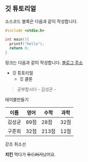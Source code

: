 ## 깃 튜토리얼

소스코드 블록은 다음과 같이 작성합니다.

```c
#include <stdio.h>

int main(){
  printf("hello");
  return 0;
}

```
링크는 다음과 같이 작성합니다.
[블로그 주소](https://blog.naver.com/rlatjdrbsqkq)

* 깃 튜토리얼
  * 깃 클론

> 공부합시다 - 김성균 -

테이블만들기

이름|영어|수학|과학|
---|---|---|---|
김성균|89점|28점|32점|
구준희|32점|213점|12점|

강조 취소선

**치킨** 먹다가 ~~두드러기~~났어요.
